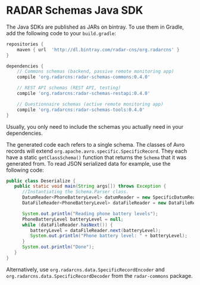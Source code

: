 # RADAR Schemas Java SDK

The Java SDKs are published as JARs on bintray. To use them in Gradle, add the following code to your `build.gradle`:

```gradle
repositories {
    maven { url  'http://dl.bintray.com/radar-cns/org.radarcns' }
}

dependencies {
    // Commons schemas (backend, passive remote monitoring app)
    compile 'org.radarcns:radar-schemas-commons:0.4.0'

    // REST API schemas (REST API, testing)
    compile 'org.radarcns:radar-schemas-restapi:0.4.0'

    // Questionnaire schemas (active remote monitoring app)
    compile 'org.radarcns:radar-schemas-tools:0.4.0'
}
```
Usually, you only need to include the schemas you actually need in your dependencies.

The generated code each refers to a single schema. The classes of Avro records will extend `org.apache.avro.specific.SpecificRecord`. They each have a static `getClassSchema()` function that returns the `Schema` that it was generated from. To read JSON serialized data for example, use the following code:

```java
public class Deserialize {
   public static void main(String args[]) throws Exception {
      //Instantiating the Schema.Parser class.
      DatumReader<PhoneBatteryLevel> datumReader = new SpecificDatumReader<>(PhoneBatteryLevel.class);
      DataFileReader<PhoneBatteryLevel> dataFileReader = new DataFileReader<>(new File("/path/to/mydata.avro"), datumReader);

      System.out.println("Reading phone battery levels");
      PhoneBatteryLevel batteryLevel = null;
      while (dataFileReader.hasNext()) {
         batteryLevel = dataFileReader.next(batteryLevel);
         System.out.println("Phone battery level: " + batteryLevel);
      }
      System.out.println("Done");
   }
}
```

Alternatively, use `org.radarcns.data.SpecificRecordEncoder` and `org.radarcns.data.SpecificRecordDecoder` from the `radar-commons` package.
